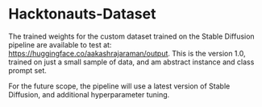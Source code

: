 # Hacktonauts-Dataset
The trained weights for the custom dataset trained on the Stable Diffusion pipeline are available to test at: https://huggingface.co/aakashrajaraman/output. This is the version 1.0, trained on just a small sample of data, and am abstract instance and class prompt set. 

For the future scope, the pipeline will use a latest version of Stable Diffusion, and additional hyperparameter tuning.
